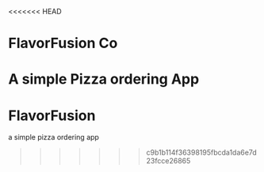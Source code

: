 <<<<<<< HEAD
# FlavorFusion Co

A simple Pizza ordering App
=======
# FlavorFusion
a  simple pizza ordering app
>>>>>>> c9b1b114f36398195fbcda1da6e7d23fcce26865
